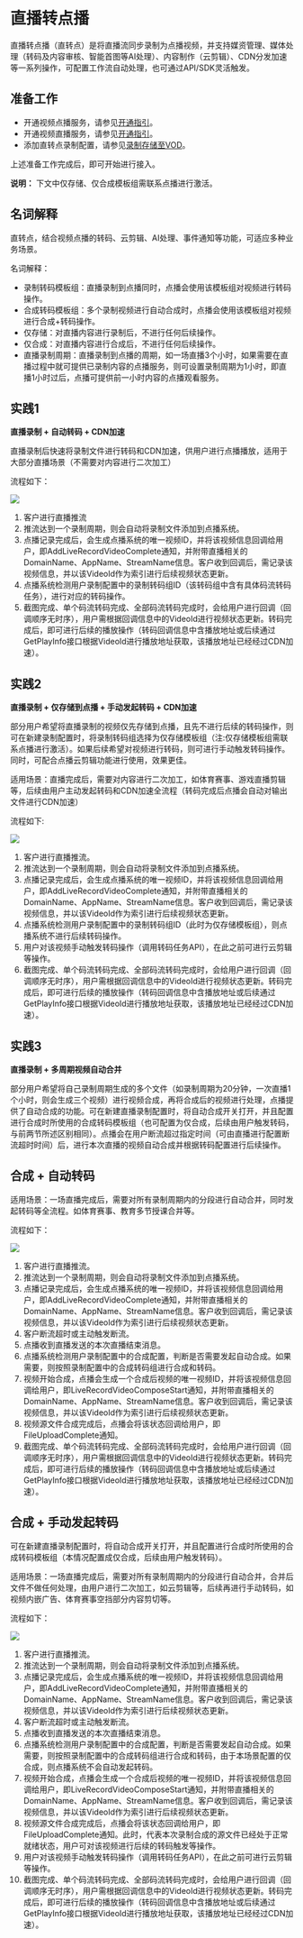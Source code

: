 # 直播转点播

直播转点播（直转点）是将直播流同步录制为点播视频，并支持媒资管理、媒体处理（转码及内容审核、智能首图等AI处理）、内容制作（云剪辑）、CDN分发加速等一系列操作，可配置工作流自动处理，也可通过API/SDK灵活触发。

## 准备工作

-   开通视频点播服务，请参见[开通指引](/cn.zh-CN/快速入门/开始使用视频点播.md)。
-   开通视频直播服务，请参见[开通指引](/cn.zh-CN/产品计费/计费相关操作/开通与购买视频直播.md)。
-   添加直转点录制配置，请参见[录制存储至VOD](/cn.zh-CN/控制台指南/域名管理/录制管理/录制存储至VOD.md)。

上述准备工作完成后，即可开始进行接入。

**说明：** 下文中仅存储、仅合成模板组需联系点播进行激活。

## 名词解释

直转点，结合视频点播的转码、云剪辑、AI处理、事件通知等功能，可适应多种业务场景。

名词解释：

-   录制转码模板组：直播录制到点播同时，点播会使用该模板组对视频进行转码操作。
-   合成转码模板组：多个录制视频进行自动合成时，点播会使用该模板组对视频进行合成+转码操作。
-   仅存储：对直播内容进行录制后，不进行任何后续操作。
-   仅合成：对直播内容进行合成后，不进行任何后续操作。
-   直播录制周期：直播录制到点播的周期，如一场直播3个小时，如果需要在直播过程中就可提供已录制内容的点播服务，则可设置录制周期为1小时，即直播1小时过后，点播可提供前一小时内容的点播观看服务。

## 实践1

**直播录制 + 自动转码 + CDN加速**

直播录制后快速将录制文件进行转码和CDN加速，供用户进行点播播放，适用于大部分直播场景（不需要对内容进行二次加工）

流程如下：

![](https://static-aliyun-doc.oss-accelerate.aliyuncs.com/assets/img/zh-CN/2519626061/p178459.png)

1.  客户进行直播推流
2.  推流达到一个录制周期，则会自动将录制文件添加到点播系统。
3.  点播记录完成后，会生成点播系统的唯一视频ID，并将该视频信息回调给用户，即AddLiveRecordVideoComplete通知，并附带直播相关的DomainName、AppName、StreamName信息。客户收到回调后，需记录该视频信息，并以该VideoId作为索引进行后续视频状态更新。
4.  点播系统检测用户录制配置中的录制转码组ID（该转码组中含有具体码流转码任务），进行对应的转码操作。
5.  截图完成、单个码流转码完成、全部码流转码完成时，会给用户进行回调（回调顺序无时序），用户需根据回调信息中的VideoId进行视频状态更新。转码完成后，即可进行后续的播放操作（转码回调信息中含播放地址或后续通过GetPlayInfo接口根据VideoId进行播放地址获取，该播放地址已经经过CDN加速）。

## 实践2

**直播录制 + 仅存储到点播 + 手动发起转码 + CDN加速**

部分用户希望将直播录制的视频仅先存储到点播，且先不进行后续的转码操作，则可在新建录制配置时，将录制转码组选择为仅存储模板组（注:仅存储模板组需联系点播进行激活）。如果后续希望对视频进行转码，则可进行手动触发转码操作。同时，可配合点播云剪辑功能进行使用，效果更佳。

适用场景：直播完成后，需要对内容进行二次加工，如体育赛事、游戏直播剪辑等，后续由用户主动发起转码和CDN加速全流程（转码完成后点播会自动对输出文件进行CDN加速）

流程如下:

![](https://static-aliyun-doc.oss-accelerate.aliyuncs.com/assets/img/zh-CN/2519626061/p178460.png)

1.  客户进行直播推流。
2.  推流达到一个录制周期，则会自动将录制文件添加到点播系统。
3.  点播记录完成后，会生成点播系统的唯一视频ID，并将该视频信息回调给用户，即AddLiveRecordVideoComplete通知，并附带直播相关的DomainName、AppName、StreamName信息。客户收到回调后，需记录该视频信息，并以该VideoId作为索引进行后续视频状态更新。
4.  点播系统检测用户录制配置中的录制转码组ID（此时为仅存储模板组），则点播系统不进行后续转码操作。
5.  用户对该视频手动触发转码操作（调用转码任务API），在此之前可进行云剪辑等操作。
6.  截图完成、单个码流转码完成、全部码流转码完成时，会给用户进行回调（回调顺序无时序），用户需根据回调信息中的VideoId进行视频状态更新。转码完成后，即可进行后续的播放操作（转码回调信息中含播放地址或后续通过GetPlayInfo接口根据VideoId进行播放地址获取，该播放地址已经经过CDN加速）。

## 实践3

**直播录制 + 多周期视频自动合并**

部分用户希望将自己录制周期生成的多个文件（如录制周期为20分钟，一次直播1个小时，则会生成三个视频）进行视频合成，再将合成后的视频进行处理，点播提供了自动合成的功能。可在新建直播录制配置时，将自动合成开关打开，并且配置进行合成时所使用的合成转码模板组（也可配置为仅合成，后续由用户触发转码，与前两节所述区别相同）。点播会在用户断流超过指定时间（可由直播进行配置断流超时时间）后，进行本次直播的视频自动合成并根据转码配置进行后续操作。

## 合成 + 自动转码

适用场景：一场直播完成后，需要对所有录制周期内的分段进行自动合并，同时发起转码等全流程。如体育赛事、教育多节授课合并等。

流程如下：

![](https://static-aliyun-doc.oss-accelerate.aliyuncs.com/assets/img/zh-CN/2519626061/p178461.png)

1.  客户进行直播推流。
2.  推流达到一个录制周期，则会自动将录制文件添加到点播系统。
3.  点播记录完成后，会生成点播系统的唯一视频ID，并将该视频信息回调给用户，即AddLiveRecordVideoComplete通知，并附带直播相关的DomainName、AppName、StreamName信息。客户收到回调后，需记录该视频信息，并以该VideoId作为索引进行后续视频状态更新。
4.  客户断流超时或主动触发断流。
5.  点播收到直播发送的本次直播结束消息。
6.  点播系统检测用户录制配置中的合成配置，判断是否需要发起自动合成。如果需要，则按照录制配置中的合成转码组进行合成和转码。
7.  视频开始合成，点播会生成一个合成后视频的唯一视频ID，并将该视频信息回调给用户，即LiveRecordVideoComposeStart通知，并附带直播相关的DomainName、AppName、StreamName信息。客户收到回调后，需记录该视频信息，并以该VideoId作为索引进行后续视频状态更新。
8.  视频源文件合成完成后，点播会将该状态回调给用户，即FileUploadComplete通知。
9.  截图完成、单个码流转码完成、全部码流转码完成时，会给用户进行回调（回调顺序无时序），用户需根据回调信息中的VideoId进行视频状态更新。转码完成后，即可进行后续的播放操作（转码回调信息中含播放地址或后续通过GetPlayInfo接口根据VideoId进行播放地址获取，该播放地址已经经过CDN加速）。

## 合成 + 手动发起转码

可在新建直播录制配置时，将自动合成开关打开，并且配置进行合成时所使用的合成转码模板组（本情况配置成仅合成，后续由用户触发转码）。

适用场景：一场直播完成后，需要对所有录制周期内的分段进行自动合并，合并后文件不做任何处理，由用户进行二次加工，如云剪辑等，后续再进行手动转码，如视频内嵌广告、体育赛事空挡部分内容剪切等。

流程如下：

![](https://static-aliyun-doc.oss-accelerate.aliyuncs.com/assets/img/zh-CN/2519626061/p178462.png)

1.  客户进行直播推流。
2.  推流达到一个录制周期，则会自动将录制文件添加到点播系统。
3.  点播记录完成后，会生成点播系统的唯一视频ID，并将该视频信息回调给用户，即AddLiveRecordVideoComplete通知，并附带直播相关的DomainName、AppName、StreamName信息。客户收到回调后，需记录该视频信息，并以该VideoId作为索引进行后续视频状态更新。
4.  客户断流超时或主动触发断流。
5.  点播收到直播发送的本次直播结束消息。
6.  点播系统检测用户录制配置中的合成配置，判断是否需要发起自动合成。如果需要，则按照录制配置中的合成转码组进行合成和转码，由于本场景配置的仅合成，则点播系统不会自动发起转码。
7.  视频开始合成，点播会生成一个合成后视频的唯一视频ID，并将该视频信息回调给用户，即LiveRecordVideoComposeStart通知，并附带直播相关的DomainName、AppName、StreamName信息。客户收到回调后，需记录该视频信息，并以该VideoId作为索引进行后续视频状态更新。
8.  视频源文件合成完成后，点播会将该状态回调给用户，即FileUploadComplete通知。此时，代表本次录制合成的源文件已经处于正常就绪状态，用户可对该视频进行后续的转码触发等操作。
9.  用户对该视频手动触发转码操作（调用转码任务API），在此之前可进行云剪辑等操作。
10. 截图完成、单个码流转码完成、全部码流转码完成时，会给用户进行回调（回调顺序无时序），用户需根据回调信息中的VideoId进行视频状态更新。转码完成后，即可进行后续的播放操作（转码回调信息中含播放地址或后续通过GetPlayInfo接口根据VideoId进行播放地址获取，该播放地址已经经过CDN加速）。

